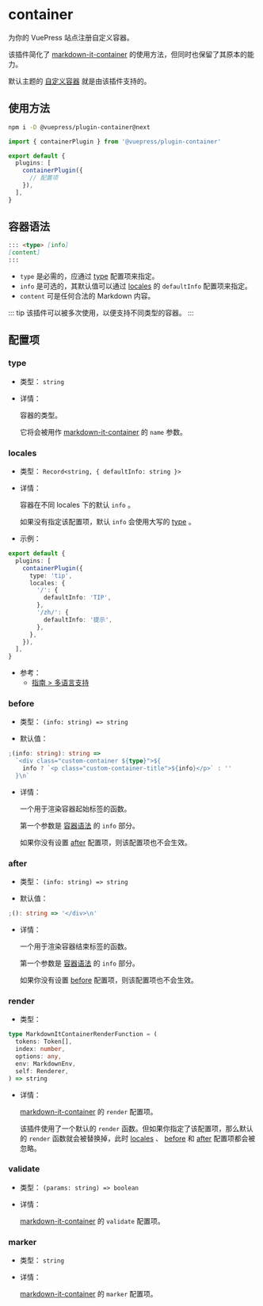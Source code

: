 # container

<NpmBadge package="@vuepress/plugin-container" />

为你的 VuePress 站点注册自定义容器。

该插件简化了 [markdown-it-container](https://github.com/markdown-it/markdown-it-container) 的使用方法，但同时也保留了其原本的能力。

默认主题的 [自定义容器](../default-theme/markdown.md#自定义容器) 就是由该插件支持的。

## 使用方法

```bash
npm i -D @vuepress/plugin-container@next
```

```ts
import { containerPlugin } from '@vuepress/plugin-container'

export default {
  plugins: [
    containerPlugin({
      // 配置项
    }),
  ],
}
```

## 容器语法

```md
::: <type> [info]
[content]
:::
```

- `type` 是必需的，应通过 [type](#type) 配置项来指定。
- `info` 是可选的，其默认值可以通过 [locales](#locales) 的 `defaultInfo` 配置项来指定。
- `content` 可是任何合法的 Markdown 内容。

::: tip
该插件可以被多次使用，以便支持不同类型的容器。
:::

## 配置项

### type

- 类型： `string`

- 详情：

  容器的类型。

  它将会被用作 [markdown-it-container](https://github.com/markdown-it/markdown-it-container#api) 的 `name` 参数。

### locales

- 类型： `Record<string, { defaultInfo: string }>`

- 详情：

  容器在不同 locales 下的默认 `info` 。

  如果没有指定该配置项，默认 `info` 会使用大写的 [type](#type) 。

- 示例：

```ts
export default {
  plugins: [
    containerPlugin({
      type: 'tip',
      locales: {
        '/': {
          defaultInfo: 'TIP',
        },
        '/zh/': {
          defaultInfo: '提示',
        },
      },
    }),
  ],
}
```

- 参考：
  - [指南 > 多语言支持](../../guide/i18n.md)

### before

- 类型： `(info: string) => string`

- 默认值：

```ts
;(info: string): string =>
  `<div class="custom-container ${type}">${
    info ? `<p class="custom-container-title">${info}</p>` : ''
  }\n`
```

- 详情：

  一个用于渲染容器起始标签的函数。

  第一个参数是 [容器语法](#容器语法) 的 `info` 部分。

  如果你没有设置 [after](#after) 配置项，则该配置项也不会生效。

### after

- 类型： `(info: string) => string`

- 默认值：

```ts
;(): string => '</div>\n'
```

- 详情：

  一个用于渲染容器结束标签的函数。

  第一个参数是 [容器语法](#容器语法) 的 `info` 部分。

  如果你没有设置 [before](#before) 配置项，则该配置项也不会生效。

### render

- 类型：

```ts
type MarkdownItContainerRenderFunction = (
  tokens: Token[],
  index: number,
  options: any,
  env: MarkdownEnv,
  self: Renderer,
) => string
```

- 详情：

  [markdown-it-container](https://github.com/markdown-it/markdown-it-container#api) 的 `render` 配置项。

  该插件使用了一个默认的 `render` 函数。但如果你指定了该配置项，那么默认的 `render` 函数就会被替换掉，此时 [locales](#locales) 、 [before](#before) 和 [after](#after) 配置项都会被忽略。

### validate

- 类型： `(params: string) => boolean`

- 详情：

  [markdown-it-container](https://github.com/markdown-it/markdown-it-container#api) 的 `validate` 配置项。

### marker

- 类型： `string`

- 详情：

  [markdown-it-container](https://github.com/markdown-it/markdown-it-container#api) 的 `marker` 配置项。
